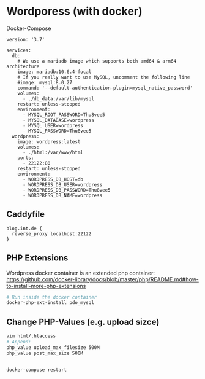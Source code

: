 # Wordporess (with docker)

Docker-Compose

```docker-compose
version: '3.7'

services:
  db:
    # We use a mariadb image which supports both amd64 & arm64 architecture
    image: mariadb:10.6.4-focal
    # If you really want to use MySQL, uncomment the following line
    #image: mysql:8.0.27
    command: '--default-authentication-plugin=mysql_native_password'
    volumes:
      - ./db_data:/var/lib/mysql
    restart: unless-stopped
    environment:
      - MYSQL_ROOT_PASSWORD=Thu8vee5
      - MYSQL_DATABASE=wordpress
      - MYSQL_USER=wordpress
      - MYSQL_PASSWORD=Thu8vee5
  wordpress:
    image: wordpress:latest
    volumes:
      - ./html:/var/www/html
    ports:
      - 22122:80
    restart: unless-stopped
    environment:
      - WORDPRESS_DB_HOST=db
      - WORDPRESS_DB_USER=wordpress
      - WORDPRESS_DB_PASSWORD=Thu8vee5
      - WORDPRESS_DB_NAME=wordpress
```

## Caddyfile

```ỳaml
blog.int.de {
  reverse_proxy localhost:22122
}
```

## PHP Extensions

Wordpress docker container is an extended php container: <https://github.com/docker-library/docs/blob/master/php/README.md#how-to-install-more-php-extensions>

```bash
# Run inside the docker container
docker-php-ext-install pdo_mysql
```

## Change PHP-Values (e.g. upload sizce)

```bash
vim html/.htaccess
# Append:
php_value upload_max_filesize 500M
php_value post_max_size 500M


docker-compose restart
```
